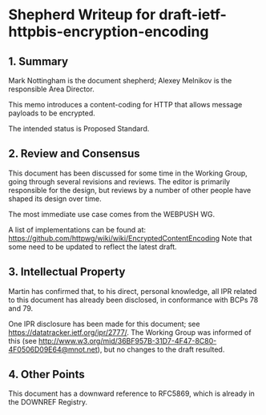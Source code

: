 # Shepherd Writeup for draft-ietf-httpbis-encryption-encoding

## 1. Summary

Mark Nottingham is the document shepherd; Alexey Melnikov is the responsible Area Director.

This memo introduces a content-coding for HTTP that allows message payloads to
be encrypted.

The intended status is Proposed Standard.

## 2. Review and Consensus

This document has been discussed for some time in the Working Group, going through several
revisions and reviews. The editor is primarily responsible for the design, but reviews by a number
of other people have shaped its design over time.

The most immediate use case comes from the WEBPUSH WG. 

A list of implementations can be found at:
  https://github.com/httpwg/wiki/wiki/EncryptedContentEncoding
Note that some need to be updated to reflect the latest draft.

## 3. Intellectual Property

Martin has confirmed that, to his direct, personal knowledge, all IPR related to this document has
already been disclosed, in conformance with BCPs 78 and 79.

One IPR disclosure has been made for this document; see <https://datatracker.ietf.org/ipr/2777/>.
The Working Group was informed of this (see
<http://www.w3.org/mid/36BF957B-31D7-4F47-8C80-4F0506D09E64@mnot.net>), but no changes to the draft
resulted.

## 4. Other Points

This document has a downward reference to RFC5869, which is already in the DOWNREF Registry.
